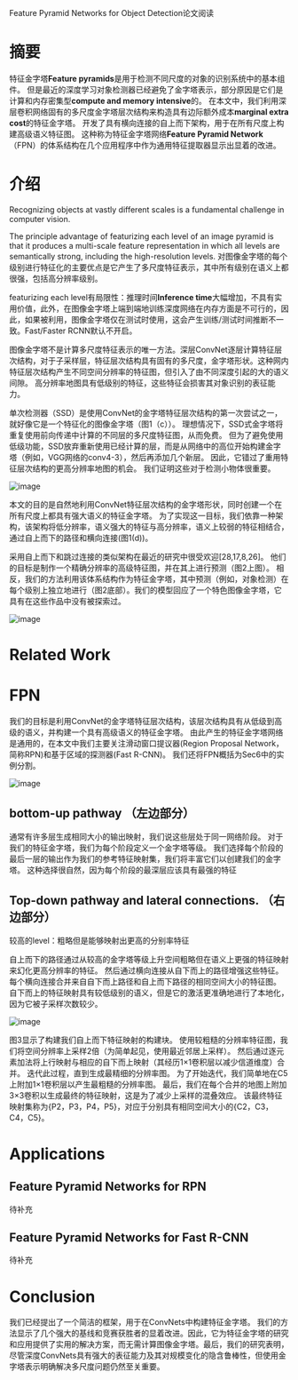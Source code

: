 Feature Pyramid Networks for Object Detection论文阅读

# 摘要

特征金字塔**Feature pyramids**是用于检测不同尺度的对象的识别系统中的基本组件。 但是最近的深度学习对象检测器已经避免了金字塔表示，部分原因是它们是计算和内存密集型**compute and memory intensive**的。 在本文中，我们利用深层卷积网络固有的多尺度金字塔层次结构来构造具有边际额外成本**marginal extra cost**的特征金字塔。 开发了具有横向连接的自上而下架构，用于在所有尺度上构建高级语义特征图。 这种称为特征金字塔网络**Feature Pyramid Network**（FPN）的体系结构在几个应用程序中作为通用特征提取器显示出显着的改进。

# 介绍
Recognizing objects at vastly different scales is a fundamental challenge in computer vision.

The principle advantage of featurizing each level of an image pyramid is that it produces a multi-scale feature representation in which all levels are semantically strong, including the high-resolution levels.
对图像金字塔的每个级别进行特征化的主要优点是它产生了多尺度特征表示，其中所有级别在语义上都很强，包括高分辨率级别。

featurizing each level有局限性：推理时间**Inference time**大幅增加，不具有实用价值，此外，在图像金字塔上端到端地训练深度网络在内存方面是不可行的，因此，如果被利用，图像金字塔仅在测试时使用，这会产生训练/测试时间推断不一致。Fast/Faster RCNN默认不开启。

图像金字塔不是计算多尺度特征表示的唯一方法。深层ConvNet逐层计算特征层次结构，对于子采样层，特征层次结构具有固有的多尺度，金字塔形状。这种网内特征层次结构产生不同空间分辨率的特征图，但引入了由不同深度引起的大的语义间隙。 高分辨率地图具有低级别的特征，这些特征会损害其对象识别的表征能力。

单次检测器（SSD）是使用ConvNet的金字塔特征层次结构的第一次尝试之一，就好像它是一个特征化的图像金字塔（图1（c））。 理想情况下，SSD式金字塔将重复使用前向传递中计算的不同层的多尺度特征图，从而免费。 但为了避免使用低级功能，SSD放弃重新使用已经计算的层，而是从网络中的高位开始构建金字塔（例如，VGG网络的conv4-3），然后再添加几个新层。 因此，它错过了重用特征层次结构的更高分辨率地图的机会。 我们证明这些对于检测小物体很重要。

![image](https://github.com/songruoningbupt/songruoningbupt.github.io/tree/master/markdown/Feature%20Pyramid%20Networks%20for%20Object%20Detection/企业微信截图_20190608103312.jpg)

本文的目的是自然地利用ConvNet特征层次结构的金字塔形状，同时创建一个在所有尺度上都具有强大语义的特征金字塔。 为了实现这一目标，我们依靠一种架构，该架构将低分辨率，语义强大的特征与高分辨率，语义上较弱的特征相结合，通过自上而下的路径和横向连接(图1(d))。

采用自上而下和跳过连接的类似架构在最近的研究中很受欢迎[28,17,8,26]。 他们的目标是制作一个精确分辨率的高级特征图，并在其上进行预测（图2上图）。 相反，我们的方法利用该体系结构作为特征金字塔，其中预测（例如，对象检测）在每个级别上独立地进行（图2底部）。我们的模型回应了一个特色图像金字塔，它具有在这些作品中没有被探索过。

![image](https://github.com/songruoningbupt/songruoningbupt.github.io/tree/master/markdown/Feature%20Pyramid%20Networks%20for%20Object%20Detection/top-down.jpg)

# Related Work
# FPN

我们的目标是利用ConvNet的金字塔特征层次结构，该层次结构具有从低级到高级的语义，并构建一个具有高级语义的特征金字塔。 由此产生的特征金字塔网络是通用的，在本文中我们主要关注滑动窗口提议器(Region Proposal Network，简称RPN)和基于区域的探测器(Fast R-CNN)。 我们还将FPN概括为Sec6中的实例分割。

![image](https://github.com/songruoningbupt/songruoningbupt.github.io/tree/master/markdown/Feature%20Pyramid%20Networks%20for%20Object%20Detection/building-block.jpg)

## bottom-up pathway （左边部分）

通常有许多层生成相同大小的输出映射，我们说这些层处于同一网络阶段。 对于我们的特征金字塔，我们为每个阶段定义一个金字塔等级。 我们选择每个阶段的最后一层的输出作为我们的参考特征映射集，我们将丰富它们以创建我们的金字塔。 这种选择很自然，因为每个阶段的最深层应该具有最强的特征

## Top-down pathway and lateral connections. （右边部分）

较高的level：粗略但是能够映射出更高的分别率特征

自上而下的路径通过从较高的金字塔等级上升空间粗略但在语义上更强的特征映射来幻化更高分辨率的特征。 然后通过横向连接从自下而上的路径增强这些特征。 每个横向连接合并来自自下而上路径和自上而下路径的相同空间大小的特征图。 自下而上的特征映射具有较低级别的语义，但是它的激活更准确地进行了本地化，因为它被子采样次数较少。

![image](https://github.com/songruoningbupt/songruoningbupt.github.io/tree/master/markdown/Feature%20Pyramid%20Networks%20for%20Object%20Detection/building-block.jpg)

图3显示了构建我们自上而下特征映射的构建块。 使用较粗糙的分辨率特征图，我们将空间分辨率上采样2倍（为简单起见，使用最近邻居上采样）。 然后通过逐元素加法将上行映射与相应的自下而上映射（其经历1×1卷积层以减少信道维度）合并。 迭代此过程，直到生成最精细的分辨率图。 为了开始迭代，我们简单地在C5上附加1×1卷积层以产生最粗糙的分辨率图。 最后，我们在每个合并的地图上附加3×3卷积以生成最终的特征映射，这是为了减少上采样的混叠效应。 该最终特征映射集称为{P2，P3，P4，P5}，对应于分别具有相同空间大小的{C2，C3，C4，C5}。

# Applications

## Feature Pyramid Networks for RPN

待补充

## Feature Pyramid Networks for Fast R-CNN

待补充

# Conclusion

我们已经提出了一个简洁的框架，用于在ConvNets中构建特征金字塔。 我们的方法显示了几个强大的基线和竞赛获胜者的显着改进。因此，它为特征金字塔的研究和应用提供了实用的解决方案，而无需计算图像金字塔。最后，我们的研究表明，尽管深度ConvNets具有强大的表征能力及其对规模变化的隐含鲁棒性，但使用金字塔表示明确解决多尺度问题仍然至关重要。
